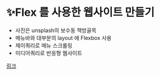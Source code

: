 # ✨Flex 를  사용한 웹사이트 만들기

+ 사진은 unsplash의 보수동 책방골목
+ 메뉴바와 대부분의 layout 에 Flexbox 사용
+ 제이쿼리로 메뉴 스크롤링
+ 미디어쿼리로 반응형 웹사이트

[링크](https://jbkim08.github.io/FlexSite/)
